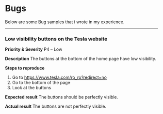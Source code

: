# Bugs

Below are some Bug samples that i wrote in my experience.

-----------------

### Low visibility buttons on the Tesla website

**Priority & Severity**
P4 – Low

**Description**
The buttons at the bottom of the home page have low visibility.

**Steps to reproduce**
1.  Go to https://www.tesla.com/ro_ro?redirect=no
2.  Go to the bottom of the page
3. Look at the buttons

**Expected result**
The buttons should be perfectly visible.

**Actual result**
The buttons are not perfectly visible.
